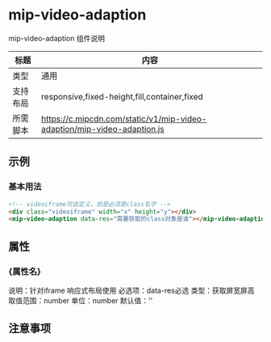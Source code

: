 # mip-video-adaption

mip-video-adaption 组件说明

标题|内容
----|----
类型|通用
支持布局|responsive,fixed-height,fill,container,fixed
所需脚本|https://c.mipcdn.com/static/v1/mip-video-adaption/mip-video-adaption.js

## 示例

### 基本用法
```html
<!-- videoiframe可自定义，但是必须是class名字 -->
<div class="videoiframe" width="x" height="y"></div>
<mip-video-adaption data-res="需要获取的class对象是谁"></mip-video-adaption>
```

## 属性

### {属性名}

说明：针对iframe 响应式布局使用
必选项：data-res必选
类型：获取屏宽屏高
取值范围：number
单位：number
默认值：''

## 注意事项


